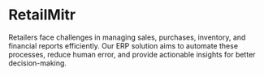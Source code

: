 # RetailMitr
Retailers face challenges in managing sales, purchases, inventory, and financial reports efficiently. Our ERP solution aims to automate these processes, reduce human error, and provide actionable insights for better decision-making.